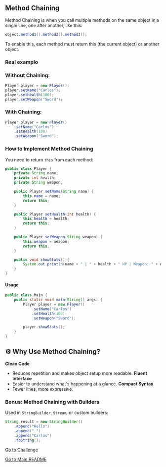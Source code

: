 ## Method Chaining

Method Chaining is when you call multiple methods on the same object in a single line,
one after another, like this:

```java
object.method1().method2().method3();
```
To enable this, each method must return this (the current object) or another object.

### Real examplo

### Without Chaining:
```java
Player player = new Player();
player.setName("Carlos");
player.setHealth(100);
player.setWeapon("Sword");
```

### With Chaining:

```java
Player player = new Player()
    .setName("Carlos")
    .setHealth(100)
    .setWeapon("Sword");
```

### How to Implement Method Chaining

You need to return `this` from each method:

```java
public class Player {
    private String name;
    private int health;
    private String weapon;

    public Player setName(String name) {
        this.name = name;
        return this;
    }

    public Player setHealth(int health) {
        this.health = health;
        return this;
    }

    public Player setWeapon(String weapon) {
        this.weapon = weapon;
        return this;
    }

    public void showStats() {
        System.out.println(name + " | " + health + " HP | Weapon: " + weapon);
    }
}

```
#### Usage

```java
public class Main {
    public static void main(String[] args) {
        Player player = new Player()
            .setName("Carlos")
            .setHealth(100)
            .setWeapon("Sword");

        player.showStats();
    }
}
```

## ⚙️ Why Use Method Chaining?

**Clean Code**
  - Reduces repetition and makes object setup more readable.
**Fluent Interface**
  - Easier to understand what's happening at a glance.
**Compact Syntax**
  - Fewer lines, more expressive.

### Bonus: Method Chaining with Builders

Used in `StringBuilder`, `Stream`, or custom builders:

```java
String result = new StringBuilder()
    .append("Hello")
    .append(" ")
    .append("Carlos")
    .toString();
```
[Go to Challenge](../challenges/method-chaining.md)

[Go to Main README](../../README.md)
